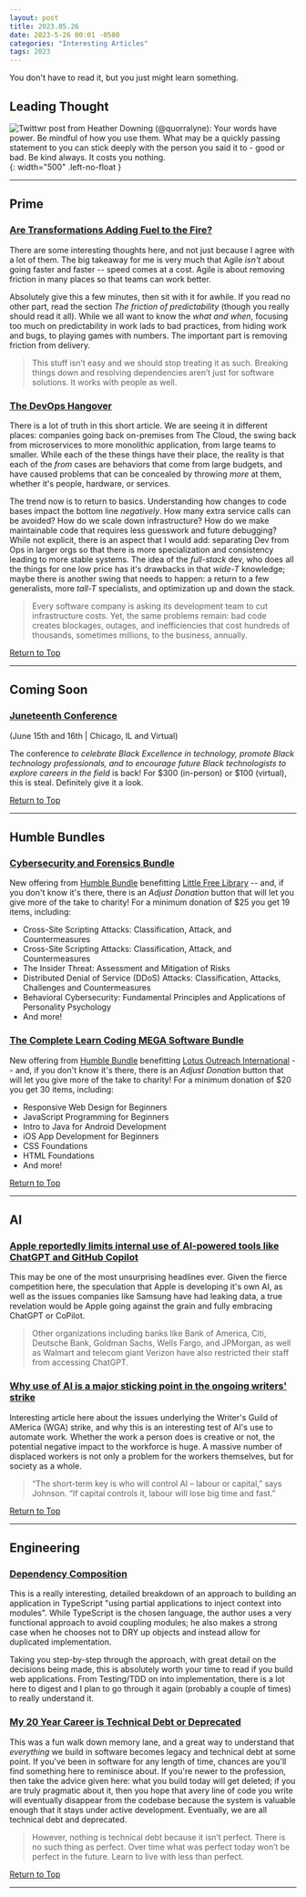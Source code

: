```yaml
---
layout: post
title: 2023.05.26
date: 2023-5-26 00:01 -0500
categories: "Interesting Articles"
tags: 2023
---
```


You don't have to read it, but you just might learn something.

<!--more-->

## Leading Thought

![Twittwr post from Heather Downing (@quorralyne): Your words have power. Be mindful of how you use them. What may be a quickly passing statement to you can stick deeply with the person you said it to - good or bad. Be kind always. It costs you nothing.](../../../assets/img/self-documenting/downing-kind.png){: width="500"  .left-no-float }

---

## Prime

### [Are Transformations Adding Fuel to the Fire?](https://chrismurman.com/2023/05/25/are-transformations-adding-fuel-to-the-fire/)

There are some interesting thoughts here, and not just because I agree with a lot of them. The big takeaway for me is very much that Agile *isn't* about going faster and faster -- speed comes at a cost. Agile is about removing friction in many places so that teams can work better.

Absolutely give this a few minutes, then sit with it for awhile. If you read no other part, read the section *The friction of predictability* (though you really should read it all). While we all want to know the *what and when*, focusing too much on predictability in work lads to bad practices, from hiding work and bugs, to playing games with numbers. The important part is removing friction from delivery.

> This stuff isn’t easy and we should stop treating it as such. Breaking things down and resolving dependencies aren’t just for software solutions. It works with people as well.

### [The DevOps Hangover](https://dev.to/appmap/the-devops-hangover-4el3)

There is a lot of truth in this short article. We are seeing it in different places: companies going back on-premises from The Cloud, the swing back from microservices to more monolithic application, from large teams to smaller. While each of the these things have their place, the reality is that each of the *from* cases are behaviors that come from large budgets, and have caused problems that can be concealed by throwing *more* at them, whether it's people, hardware, or services.

The trend now is to return to basics. Understanding how changes to code bases impact the bottom line *negatively*. How many extra service calls can be avoided? How do we scale down infrastructure? How do we make maintainable code that requires less guesswork and future debugging? While not explicit, there is an aspect that I would add: separating Dev from Ops in larger orgs so that there is more specialization and consistency leading to more stable systems. The idea of the *full-stack* dev, who does all the things for one low price has it's drawbacks in that *wide-T* knowledge; maybe there is another swing that needs to happen: a return to a few generalists, more *tall-T* specialists, and optimization up and down the stack.

> Every software company is asking its development team to cut infrastructure costs. Yet, the same problems remain: bad code creates blockages, outages, and inefficiencies that cost hundreds of thousands, sometimes millions, to the business, annually.

[Return to Top](#leading-thought)

---

## Coming Soon

### [Juneteenth Conference](https://juneteenthconf.com/)

(June 15th and 16th &#124; Chicago, IL and Virtual)

The conference *to celebrate Black Excellence in technology, promote Black technology professionals, and to encourage future Black technologists to explore careers in the field* is back! For $300 (in-person) or $100 (virtual), this is steal. Definitely give it a look.

[Return to Top](#leading-thought)

---

## Humble Bundles

### [Cybersecurity and Forensics Bundle](https://www.humblebundle.com/books/security-and-forensics-crc-press-books)

New offering from [Humble Bundle](https://www.humblebundle.com/) benefitting [Little Free Library](https://littlefreelibrary.org/) -- and, if you don't know it's there, there is an *Adjust Donation* button that will let you give more of the take to charity! For a minimum donation of $25 you get 19 items, including:

* Cross-Site Scripting Attacks: Classification, Attack, and Countermeasures
* Cross-Site Scripting Attacks: Classification, Attack, and Countermeasures
* The Insider Threat: Assessment and Mitigation of Risks
* Distributed Denial of Service (DDoS) Attacks: Classification, Attacks, Challenges and Countermeasures
* Behavioral Cybersecurity: Fundamental Principles and Applications of Personality Psychology
* And more!

### [The Complete Learn Coding MEGA Software Bundle](Y)

New offering from [Humble Bundle](https://www.humblebundle.com/) benefitting [Lotus Outreach International](https://lotusoutreach.org/) -- and, if you don't know it's there, there is an *Adjust Donation* button that will let you give more of the take to charity! For a minimum donation of $20 you get 30 items, including:

* Responsive Web Design for Beginners
* JavaScript Programming for Beginners
* Intro to Java for Android Development
* iOS App Development for Beginners
* CSS Foundations
* HTML Foundations
* And more!

[Return to Top](#leading-thought)

---

## AI

### [Apple reportedly limits internal use of AI-powered tools like ChatGPT and GitHub Copilot](https://techcrunch.com/2023/05/19/apple-reportedly-limits-internal-use-of-ai-powered-tools-like-chatgpt-and-github-copilot/)

This may be one of the most unsurprising headlines ever. Given the fierce competition here, the speculation that Apple is developing it's own AI, as well as the issues companies like Samsung have had leaking data, a true revelation would be Apple going against the grain and fully embracing ChatGPT or CoPilot.

> Other organizations including banks like Bank of America, Citi, Deutsche Bank, Goldman Sachs, Wells Fargo, and JPMorgan, as well as Walmart and telecom giant Verizon have also restricted their staff from accessing ChatGPT.

### [Why use of AI is a major sticking point in the ongoing writers' strike](https://www.newscientist.com/article/2373382-why-use-of-ai-is-a-major-sticking-point-in-the-ongoing-writers-strike/)

Interesting article here about the issues underlying the Writer's Guild of AMerica (WGA) strike, and why this is an interesting test of AI's use to automate work. Whether the work a person does is creative or not, the potential negative impact to the workforce is huge. A massive number of displaced workers is not only a problem for the workers themselves, but for society as a whole.

> “The short-term key is who will control AI – labour or capital,” says Johnson. “If capital controls it, labour will lose big time and fast.”

[Return to Top](#leading-thought)

---

## Engineering

### [Dependency Composition](https://martinfowler.com/articles/dependency-composition.html)

This is a really interesting, detailed breakdown of an approach to building an application in TypeScript "using partial applications to inject context into modules". While TypeScript is the chosen language, the author uses a very functional approach to avoid coupling modules; he also makes a strong case when he chooses not to DRY up objects and instead allow for duplicated implementation.

Taking you step-by-step through the approach, with great detail on the decisions being made, this is absolutely worth your time to read if you build web applications. From Testing/TDD on into implementation, there is a lot here to digest and I plan to go through it again (probably a couple of times) to really understand it.

### [My 20 Year Career is Technical Debt or Deprecated](https://blog.visionarycto.com/p/my-20-year-career-is-technical-debt)

This was a fun walk down memory lane, and a great way to understand that *everything* we build in software becomes legacy and technical debt at some point. If you've been in software for any length of time, chances are you'll find something here to reminisce about. If you're newer to the profession, then take the advice given here: what you build today will get deleted; if you are truly pragmatic about it, then you hope that avery line of code you write will eventually disappear from the codebase because the system is valuable enough that it stays under active development. Eventually, we are all technical debt and deprecated.

> However, nothing is technical debt because it isn’t perfect. There is no such thing as perfect. Over time what was perfect today won’t be perfect in the future. Learn to live with less than perfect.

[Return to Top](#leading-thought)

---
